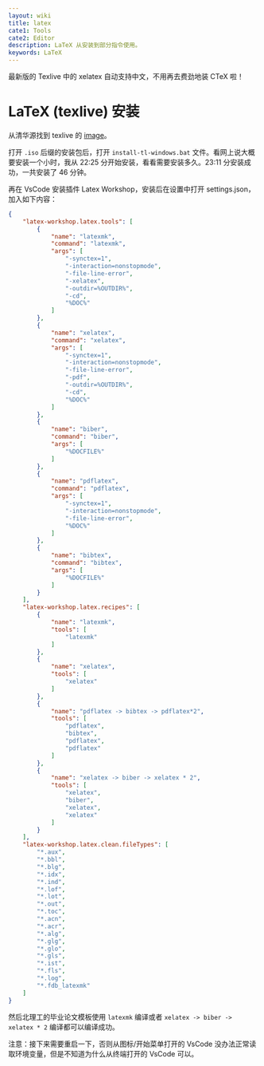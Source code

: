 ```yaml
---
layout: wiki
title: latex
cate1: Tools
cate2: Editor
description: LaTeX 从安装到部分指令使用。
keywords: LaTeX
---
```


最新版的 Texlive 中的 xelatex 自动支持中文，不用再去费劲地装 CTeX 啦！

# LaTeX (texlive) 安装

从清华源找到 texlive 的 [image](https://mirrors.tuna.tsinghua.edu.cn/CTAN/systems/texlive/Images/)。

打开 `.iso` 后缀的安装包后，打开 `install-tl-windows.bat` 文件。看网上说大概要安装一个小时，我从 22:25 分开始安装，看看需要安装多久。23:11 分安装成功，一共安装了 46 分钟。

再在 VsCode 安装插件 Latex Workshop，安装后在设置中打开 settings.json，加入如下内容：

```json
{
    "latex-workshop.latex.tools": [
        {
            "name": "latexmk",
            "command": "latexmk",
            "args": [
                "-synctex=1",
                "-interaction=nonstopmode",
                "-file-line-error",
                "-xelatex",
                "-outdir=%OUTDIR%",
                "-cd",
                "%DOC%"
            ]
        },
        {
            "name": "xelatex",
            "command": "xelatex",
            "args": [
                "-synctex=1",
                "-interaction=nonstopmode",
                "-file-line-error",
                "-pdf",
                "-outdir=%OUTDIR%",
                "-cd",
                "%DOC%"
            ]
        },
        {
            "name": "biber",
            "command": "biber",
            "args": [
                "%DOCFILE%"
            ]
        },
        {
            "name": "pdflatex",
            "command": "pdflatex",
            "args": [
                "-synctex=1",
                "-interaction=nonstopmode",
                "-file-line-error",
                "%DOC%"
            ]
        },
        {
            "name": "bibtex",
            "command": "bibtex",
            "args": [
                "%DOCFILE%"
            ]
        }
    ],
    "latex-workshop.latex.recipes": [
        {
            "name": "latexmk",
            "tools": [
                "latexmk"
            ]
        },
        {
            "name": "xelatex",
            "tools": [
                "xelatex"
            ]
        },
        {
            "name": "pdflatex -> bibtex -> pdflatex*2",
            "tools": [
                "pdflatex",
                "bibtex",
                "pdflatex",
                "pdflatex"
            ]
        },
        {
            "name": "xelatex -> biber -> xelatex * 2",
            "tools": [
                "xelatex",
                "biber",
                "xelatex",
                "xelatex"
            ]
        }
    ],
    "latex-workshop.latex.clean.fileTypes": [
        "*.aux",
        "*.bbl",
        "*.blg",
        "*.idx",
        "*.ind",
        "*.lof",
        "*.lot",
        "*.out",
        "*.toc",
        "*.acn",
        "*.acr",
        "*.alg",
        "*.glg",
        "*.glo",
        "*.gls",
        "*.ist",
        "*.fls",
        "*.log",
        "*.fdb_latexmk"
    ]
}
```

然后北理工的毕业论文模板使用 `latexmk` 编译或者 `xelatex -> biber -> xelatex * 2` 编译都可以编译成功。

注意：接下来需要重启一下，否则从图标/开始菜单打开的 VsCode 没办法正常读取环境变量，但是不知道为什么从终端打开的 VsCode 可以。